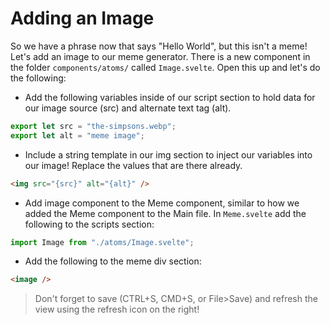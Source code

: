 # Adding an Image

So we have a phrase now that says "Hello World", but this isn't a meme! Let's add an image to our meme generator. There is a new component in the folder `components/atoms/` called `Image.svelte`. Open this up and let's do the following:

- Add the following variables inside of our script section to hold data for our image source (src) and alternate text tag (alt).

```js
export let src = "the-simpsons.webp";
export let alt = "meme image";
```

- Include a string template in our img section to inject our variables into our image! Replace the values that are there already.

```html
<img src="{src}" alt="{alt}" />
```

- Add image component to the Meme component, similar to how we added the Meme component to the Main file. In `Meme.svelte` add the following to the scripts section:

```js
import Image from "./atoms/Image.svelte";
```

- Add the following to the meme div section:

```html
<image />
```

> Don't forget to save (CTRL+S, CMD+S, or File>Save) and refresh the view using the refresh icon on the right!
